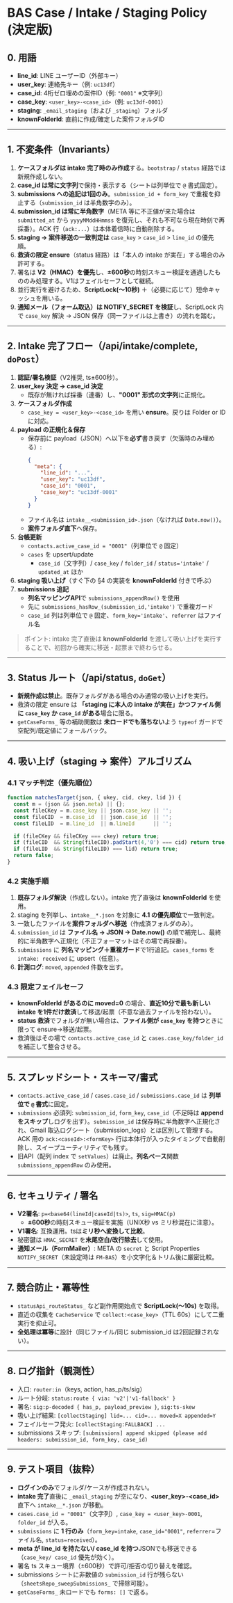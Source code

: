 # BAS Case / Intake / Staging Policy (決定版)

## 0. 用語
- **line_id**: LINE ユーザーID（外部キー）
- **user_key**: 連絡先キー（例: `uc13df`）
- **case_id**: 4桁ゼロ埋めの案件ID（例: `"0001"` ※文字列）
- **case_key**: `<user_key>-<case_id>`（例: `uc13df-0001`）
- **staging**: `_email_staging`（および `_staging`）フォルダ
- **knownFolderId**: 直前に作成/確定した案件フォルダID

---

## 1. 不変条件（Invariants）
1. **ケースフォルダは intake 完了時のみ作成**する。`bootstrap` / `status` 経路では新規作成しない。
2. **case_id は常に文字列**で保持・表示する（シートは列単位で `@` 書式固定）。
3. **submissions への追記は1回のみ**。`submission_id + form_key` で重複を抑止する（`submission_id` は半角数字のみ）。
4. **submission_id は常に半角数字**（META 等に不正値が来た場合は `submitted_at` から `yyyyMMddHHmmss` を復元し、それも不可なら現在時刻で再採番）。ACK 行（`ack:...`）は本体着信時に自動削除する。
5. **staging → 案件移送の一致判定は** `case_key` > `case_id` > `line_id` の優先順。
6. **救済の限定 ensure**（status 経路）は「本人の intake が実在」する場合のみ許可する。
7. 署名は **V2（HMAC）を優先**し、**±600秒**の時刻スキュー検証を通過したもののみ処理する。V1はフェイルセーフとして継続。
8. 並行実行を避けるため、**ScriptLock(〜10秒)** ＋（必要に応じて）短命キャッシュを用いる。
9. **通知メール（フォーム取込）は NOTIFY_SECRET を検証**し、ScriptLock 内で `case_key` 解決 → JSON 保存（同一ファイルは上書き）の流れを踏む。

---

## 2. Intake 完了フロー（/api/intake/complete, `doPost`）
1. **認証/署名検証**（V2推奨, ts±600秒）。
2. **user_key 決定 → case_id 決定**
   - 既存が無ければ採番（連番）し、**"0001" 形式の文字列**に正規化。
3. **ケースフォルダ作成**
   - `case_key = <user_key>-<case_id>` を用い **ensure**。戻りは Folder or ID に対応。
4. **payload の正規化＆保存**
   - 保存前に payload（JSON）へ以下を**必ず**書き戻す（欠落時のみ埋める）:
     ```json
     {
       "meta": {
         "line_id": "...",
         "user_key": "uc13df",
         "case_id": "0001",
         "case_key": "uc13df-0001"
       }
     }
     ```
   - ファイル名は `intake__<submission_id>.json`（なければ `Date.now()`）。
   - **案件フォルダ直下**へ保存。
5. **台帳更新**
   - `contacts.active_case_id = "0001"`（列単位で `@` 固定）
   - `cases` を upsert/update
     - `case_id`（文字列）/ `case_key` / `folder_id` / `status='intake'` / `updated_at` ほか
6. **staging 吸い上げ**（すぐ下の §4 の実装を **knownFolderId** 付きで呼ぶ）
7. **submissions 追記**
   - **列名マッピングAPI**で `submissions_appendRow()` を使用
   - 先に `submissions_hasRow_(submission_id,'intake')` で重複ガード
   - `case_id` 列は列単位で `@` 固定、`form_key='intake'`、`referrer` はファイル名

> ポイント: intake 完了直後は **knownFolderId** を渡して吸い上げを実行することで、初回から確実に移送・起票まで終わらせる。

---

## 3. Status ルート（/api/status, `doGet`）
- **新規作成は禁止**。既存フォルダがある場合のみ通常の吸い上げを実行。
- 救済の限定 ensure は **「staging に本人の intake が実在」**かつ**ファイル側に `case_key` か `case_id` がある**場合に限る。
- `getCaseForms_` 等の補助関数は **未ロードでも落ちない**よう `typeof` ガードで空配列/既定値にフォールバック。

---

## 4. 吸い上げ（staging → 案件）アルゴリズム

### 4.1 マッチ判定（優先順位）
```js
function matchesTarget(json, { ukey, cid, ckey, lid }) {
  const m = (json && json.meta) || {};
  const fileCKey = m.case_key || json.case_key || '';
  const fileCID  = m.case_id  || json.case_id  || '';
  const fileLID  = m.line_id  || m.lineId      || '';

  if (fileCKey && fileCKey === ckey) return true;                      // 1) case_key
  if (fileCID  && String(fileCID).padStart(4,'0') === cid) return true;// 2) case_id
  if (fileLID  && String(fileLID) === lid) return true;                // 3) line_id
  return false;
}
```

### 4.2 実施手順
1. **既存フォルダ解決**（作成しない）。intake 完了直後は **knownFolderId** を使用。
2. staging を列挙し、`intake__*.json` を対象に **4.1 の優先順位**で一致判定。
3. 一致したファイルを**案件フォルダへ移送**（作成済フォルダのみ）。
4. `submission_id` は **ファイル名 → JSON → Date.now()** の順で補完し、最終的に半角数字へ正規化（不正フォーマットはその場で再採番）。
5. `submissions` に **列名マッピング＋重複ガード**で1行追記。`cases_forms` を `intake: received` に upsert（任意）。
6. **計測ログ**: `moved`, `appended` 件数を出す。

### 4.3 限定フェイルセーフ
- **knownFolderId があるのに moved=0** の場合、**直近10分で最も新しい intake を1件だけ救済**して移送/起票（不意な過去ファイルを拾わない）。
- **status 救済**でフォルダが無い場合は、**ファイル側が `case_key` を持つ**ときに限って ensure→移送/起票。
- 救済後はその場で `contacts.active_case_id` と `cases.case_key/folder_id` を補正して整合させる。

---

## 5. スプレッドシート・スキーマ/書式
- `contacts.active_case_id` / `cases.case_id` / `submissions.case_id` は **列単位で `@` 書式**に固定。
- `submissions` 必須列: `submission_id`, `form_key`, `case_id`（不足時は **append をスキップ**しログを出す）。`submission_id` は保存時に半角数字へ正規化され、Gmail 取込ログシート（submission_logs）とは区別して管理する。ACK 用の `ack:<caseId>:<formKey>` 行は本体行が入ったタイミングで自動削除し、スイープユーティリティでも残す。
- 旧API（配列 index で `setValues`）は廃止。**列名ベース**関数 `submissions_appendRow` のみ使用。

---

## 6. セキュリティ / 署名
- **V2署名**: `p=<base64(lineId|caseId|ts)>`, `ts`, `sig=HMAC(p)`
  - **±600秒**の時刻スキュー検証を実施（UNIX秒 vs ミリ秒混在に注意）。
- **V1署名**: 互換運用。tsは**ミリ秒へ変換して比較**。
- 秘密鍵は `HMAC_SECRET` を**末尾空白/改行除去**して使用。
- **通知メール（FormMailer）**: META の `secret` と Script Properties `NOTIFY_SECRET`（未設定時は `FM-BAS`）を小文字化＆トリム後に厳密比較。

---

## 7. 競合防止・冪等性
- `statusApi_routeStatus_` など副作用開始点で **ScriptLock(〜10s)** を取得。
- 直近の収集を `CacheService` で `collect:<case_key>`（TTL 60s）にして二重実行を抑止可。
- **全処理は冪等**に設計（同じファイル/同じ submission_id は2回記録されない）。

---

## 8. ログ指針（観測性）
- 入口: `router:in`（keys, action, has_p/ts/sig）
- ルート分岐: `status:route { via: 'v2'|'v1-fallback' }`
- 署名: `sig:p-decoded { has_p, payload_preview }`, `sig:ts-skew`
- 吸い上げ結果: `[collectStaging] lid=... cid=... moved=X appended=Y`
- フェイルセーフ発火: `[collectStaging:FALLBACK] ...`
- submissions スキップ: `[submissions] append skipped (please add headers: submission_id, form_key, case_id)`

---

## 9. テスト項目（抜粋）
- **ログインのみ**でフォルダ/ケースが作成されない。
- **intake 完了**直後に `_email_staging` が空になり、**<user_key>-<case_id>** 直下へ `intake__*.json` が移動。
- `cases.case_id = "0001"`（文字列）, `case_key = <user_key>-0001`, `folder_id` が入る。
- `submissions` に **1 行のみ**（`form_key=intake`, `case_id="0001"`, `referrer`=ファイル名, `status=received`）。
- **meta が line_id を持たない/ case_id を持つ**JSONでも移送できる（`case_key/ case_id` 優先が効く）。
- 署名 ts スキュー境界（±600秒）で許可/拒否の切り替えを確認。
- submissions シートに非数値の `submission_id` 行が残らない（`sheetsRepo_sweepSubmissions_` で掃除可能）。
- `getCaseForms_` 未ロードでも `forms: []` で返る。
